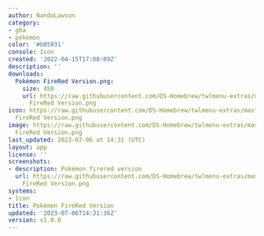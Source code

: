```yaml
---
author: NandoLawson
category:
- gba
- pokemon
color: '#b05031'
console: Icon
created: '2022-04-15T17:08:09Z'
description: ''
downloads:
  Pokémon FireRed Version.png:
    size: 450
    url: https://raw.githubusercontent.com/DS-Homebrew/twlmenu-extras/master/_nds/TWiLightMenu/icons/Pokémon
      FireRed Version.png
icon: https://raw.githubusercontent.com/DS-Homebrew/twlmenu-extras/master/_nds/TWiLightMenu/icons/Pokémon
  FireRed Version.png
image: https://raw.githubusercontent.com/DS-Homebrew/twlmenu-extras/master/_nds/TWiLightMenu/icons/Pokémon
  FireRed Version.png
last_updated: 2023-07-06 at 14:31 (UTC)
layout: app
license: ''
screenshots:
- description: Pokémon firered version
  url: https://raw.githubusercontent.com/DS-Homebrew/twlmenu-extras/master/_nds/TWiLightMenu/icons/Pokémon
    FireRed Version.png
systems:
- Icon
title: Pokémon FireRed Version
updated: '2023-07-06T14:31:36Z'
version: v1.0.0
---
```

